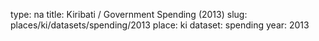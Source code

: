 type: na
title: Kiribati / Government Spending (2013)
slug: places/ki/datasets/spending/2013
place: ki
dataset: spending
year: 2013
